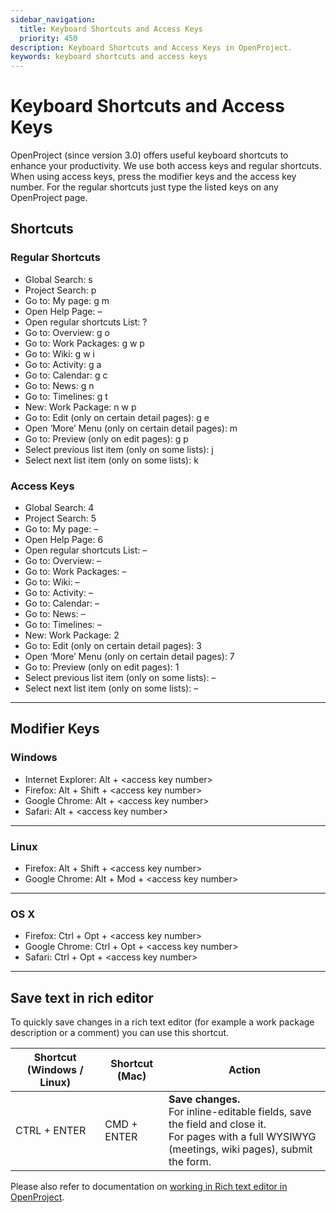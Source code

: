 ```yaml
---
sidebar_navigation:
  title: Keyboard Shortcuts and Access Keys
  priority: 450
description: Keyboard Shortcuts and Access Keys in OpenProject.
keywords: keyboard shortcuts and access keys
---
```

# Keyboard Shortcuts and Access Keys

OpenProject (since version 3.0) offers useful keyboard shortcuts to  enhance your productivity. We use both access keys and regular  shortcuts. When using access keys, press the modifier keys and the  access key number. For the regular shortcuts just type the listed keys  on any OpenProject page.

## Shortcuts

### Regular Shortcuts

- Global Search: s
- Project Search: p
- Go to: My page: g m
- Open Help Page: –
- Open regular shortcuts List: ?
- Go to: Overview: g o
- Go to: Work Packages: g w p
- Go to: Wiki: g w i
- Go to: Activity: g a
- Go to: Calendar: g c
- Go to: News: g n
- Go to: Timelines: g t
- New: Work Package: n w p
- Go to: Edit (only on certain detail pages): g e
- Open ‘More’ Menu (only on certain detail pages): m
- Go to: Preview (only on edit pages): g p
- Select previous list item (only on some lists): j
- Select next list item (only on some lists): k

### Access Keys

- Global Search: 4
- Project Search: 5
- Go to: My page: –
- Open Help Page: 6
- Open regular shortcuts List: –
- Go to: Overview: –
- Go to: Work Packages: –
- Go to: Wiki: –
- Go to: Activity: –
- Go to: Calendar: –
- Go to: News: –
- Go to: Timelines: –
- New: Work Package: 2
- Go to: Edit (only on certain detail pages): 3
- Open ‘More’ Menu (only on certain detail pages): 7
- Go to: Preview (only on edit pages): 1
- Select previous list item (only on some lists): –
- Select next list item (only on some lists): –

------

## Modifier Keys

### Windows

- Internet Explorer: Alt + &lt;access key number&gt;
- Firefox: Alt + Shift + &lt;access key number&gt;
- Google Chrome: Alt + &lt;access key number&gt;
- Safari: Alt + &lt;access key number&gt;

------

### Linux

- Firefox: Alt + Shift + &lt;access key number&gt;
- Google Chrome: Alt + Mod + &lt;access key number&gt;

------

### OS X

- Firefox:  Ctrl + Opt + &lt;access key number&gt;
- Google Chrome: Ctrl + Opt + &lt;access key number&gt;
- Safari: Ctrl + Opt + &lt;access key number&gt;

------

## Save text in rich editor

To quickly save changes in a rich text editor (for example a work package description or a comment) you can use this shortcut.

| Shortcut (Windows / Linux) | Shortcut (Mac) | Action                                                       |
| -------------------------- | -------------- | ------------------------------------------------------------ |
| CTRL + ENTER               | CMD + ENTER    | **Save changes.**<br>For inline-editable fields, save the field and close it.<br>For pages with a full WYSIWYG (meetings, wiki pages), submit the form. |

Please also refer to documentation  on [working in Rich text editor in OpenProject](../wysiwyg).
